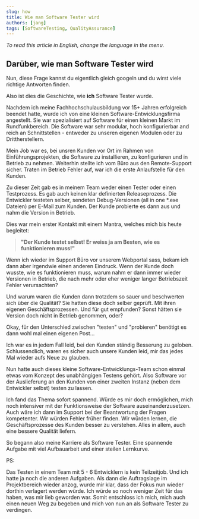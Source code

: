 ```yaml
---
slug: how
title: Wie man Software Tester wird 
authors: [jang]
tags: [SoftwareTesting, QualityAssurance]
---
```


_To read this article in English, change the language in the menu._


## Darüber, wie man Software Tester wird

Nun, diese Frage kannst du eigentlich gleich googeln und du wirst viele richtige Antworten finden. 

Also ist dies die Geschichte, wie **ich** Software Tester wurde.

Nachdem ich meine Fachhochschulausbildung vor 15+ Jahren erfolgreich beendet hatte, wurde ich von eine kleinen Software-Entwicklungsfirma angestellt. Sie war spezialisiert auf Software für einen kleinen Markt im Rundfunkbereich. Die Software war sehr modular, hoch konfigurierbar and reich an Schnittstellen - entweder zu unseren eigenen Modulen oder zu Drittherstellern.

Mein Job war es, bei unsren Kunden vor Ort im Rahmen von Einführungsprojekten, die Software zu installieren, zu konfigurieren und in Betrieb zu nehmen. Weiterhin stellte ich vom Büro aus den Remote-Support sicher. Traten im Betrieb Fehler auf, war ich die erste Anlaufstelle für den Kunden. 

Zu dieser Zeit gab es in meinem Team weder einen Tester oder einen Testprozess. Es gab auch keinen klar definierten Releaseprozess. Die Entwickler testeten selber, sendeten Debug-Versionen (all in one *.exe Dateien) per E-Mail zum Kunden. Der Kunde probierte es dann aus und nahm die Version in Betrieb.

Dies war mein erster Kontakt mit einem Mantra, welches mich bis heute begleitet:

> **"Der Kunde testet selbst! Er weiss ja am Besten, wie es funktionieren muss!"**

Wenn ich wieder im Support Büro vor unserem Webportal sass, bekam ich dann aber irgendwie einen anderen Eindruck. Wenn der Kunde doch wusste, wie es funktionieren muss, warum nahm er dann immer wieder Versionen in Betrieb, die nach mehr oder eher weniger langer Betriebszeit Fehler verursachten?

Und warum waren die Kunden dann trotzdem so sauer und beschwerten sich über die Qualität? Sie hatten diese doch selber geprüft. Mit ihren eigenen Geschäftsprozessen. Und für gut empfunden? Sonst hätten sie Version doch nicht in Betrieb genommen, oder?

Okay, für den Unterschied zwischen "testen" und "probieren" benötigt es dann wohl mal einen eigenen Post... 

Ich war es in jedem Fall leid, bei den Kunden ständig Besserung zu geloben. Schlussendlich, waren es sicher auch unsere Kunden leid, mir das jedes Mal wieder aufs Neue zu glauben.

Nun hatte auch dieses kleine Software-Entwicklungs-Team schon einmal etwas vom Konzept des unabhängigen Testens gehört. Also Software vor der Auslieferung an den Kunden von einer zweiten Instanz (neben dem Entwickler selbst) testen zu lassen.

Ich fand das Thema sofort spannend. Würde es mir doch ermöglichen, mich noch intensiver mit der Funktionsweise der Software auseinanderzusetzen. Auch wäre ich dann im Support bei der Beantwortung der Fragen kompetenter. Wir würden Fehler früher finden. Wir würden lernen, die Geschäftsprozesse des Kunden besser zu verstehen. Alles in allem, auch eine bessere Qualität liefern.

So begann also meine Karriere als Software Tester. Eine spannende Aufgabe mit viel Aufbauarbeit und einer steilen Lernkurve. 

PS:

Das Testen in einem Team mit 5  - 6 Entwicklern is kein Teilzeitjob. Und ich hatte ja noch die anderen Aufgaben. Als dann die Auftragslage im Projektbereich wieder anzog, wurde mir klar, dass der Fokus nun wieder dorthin verlagert werden würde.  Ich würde so noch weniger Zeit für das haben, was mir lieb geworden war. Somit entschloss ich mich, mich auch einen neuen Weg zu begeben und mich von nun an als Software Tester zu verdingen.
